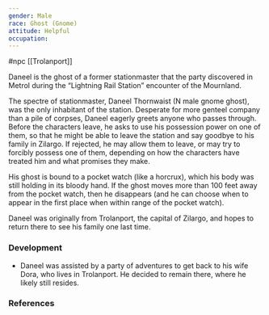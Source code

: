 ```yaml
---
gender: Male
race: Ghost (Gnome)
attitude: Helpful
occupation:
---
```

 #npc [[Trolanport]]

Daneel is the ghost of a former stationmaster that the party discovered in Metrol during the “Lightning Rail Station” encounter of the Mournland.

The spectre of stationmaster, Daneel Thornwaist (N male gnome ghost), was the only inhabitant of the station. Desperate for more genteel company than a pile of corpses, Daneel eagerly greets anyone who passes through. Before the characters leave, he asks to use his possession power on one of them, so that he might be able to leave the station and say goodbye to his family in Zilargo. If rejected, he may allow them to leave, or may try to forcibly possess one of them,
depending on how the characters have treated him and what promises they make.

His ghost is bound to a pocket watch (like a horcrux), which his body was still holding in its bloody hand. If the ghost moves more than 100 feet away from the pocket watch, then he disappears (and he can choose when to appear in the first place when within range of the pocket watch).

Daneel was originally from Trolanport, the capital of Zilargo, and hopes to return there to see his family one last time.

### Development

* Daneel was assisted by a party of adventures to get back to his wife Dora, who lives in Trolanport. He decided to remain there, where he likely still resides.

### References

